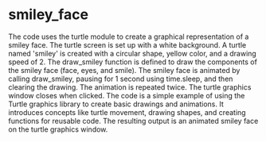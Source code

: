 # smiley_face
The code uses the turtle module to create a graphical representation of a smiley face.
The turtle screen is set up with a white background.
A turtle named 'smiley' is created with a circular shape, yellow color, and a drawing speed of 2.
The draw_smiley function is defined to draw the components of the smiley face (face, eyes, and smile).
The smiley face is animated by calling draw_smiley, pausing for 1 second using time.sleep, and then clearing the drawing.
The animation is repeated twice.
The turtle graphics window closes when clicked.
The code is a simple example of using the Turtle graphics library to create basic drawings and animations. It introduces concepts like turtle movement, drawing shapes, and creating functions for reusable code. The resulting output is an animated smiley face on the turtle graphics window.

